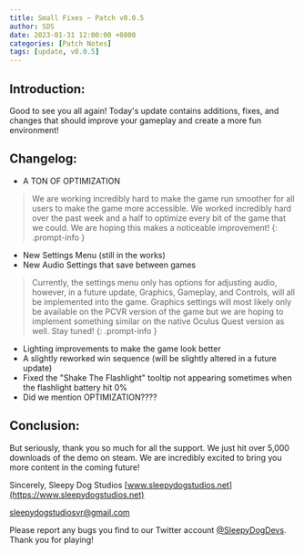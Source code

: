 ```yaml
---
title: Small Fixes ~ Patch v0.0.5
author: SDS
date: 2023-01-31 12:00:00 +0800
categories: [Patch Notes]
tags: [update, v0.0.5]
---
```


## Introduction:

Good to see you all again! Today's update contains additions, fixes, and changes that should improve your gameplay and create a more fun environment!

## Changelog:

- A TON OF OPTIMIZATION

> We are working incredibly hard to make the game run smoother for all users to make the game more accessible. We worked incredibly hard over the past week and a half to optimize every bit of the game that we could. We are hoping this makes a noticeable improvement!
{: .prompt-info }

- New Settings Menu (still in the works)
- New Audio Settings that save between games

> Currently, the settings menu only has options for adjusting audio, however, in a future update, Graphics, Gameplay, and Controls, will all be implemented into the game. Graphics settings will most likely only be available on the PCVR version of the game but we are hoping to implement something similar on the native Oculus Quest version as well. Stay tuned!
{: .prompt-info }

- Lighting improvements to make the game look better
- A slightly reworked win sequence (will be slightly altered in a future update)
- Fixed the "Shake The Flashlight" tooltip not appearing sometimes when the flashlight battery hit 0%
- Did we mention OPTIMIZATION????

## Conclusion:

But seriously, thank you so much for all the support. We just hit over 5,000 downloads of the demo on steam. We are incredibly excited to bring you more content in the coming future!

Sincerely,
Sleepy Dog Studios
[www.sleepydogstudios.net](https://www.sleepydogstudios.net)

[sleepydogstudiosvr@gmail.com](mailto:sleepydogstudiosvr@gmail.com)

Please report any bugs you find to our Twitter account [@SleepyDogDevs](https://twitter.com/sleepydogdevs). Thank you for playing!